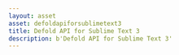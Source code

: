 ```yaml
---
layout: asset
asset: defoldapiforsublimetext3
title: Defold API for Sublime Text 3
description: b'Defold API for Sublime Text 3'
---
```

